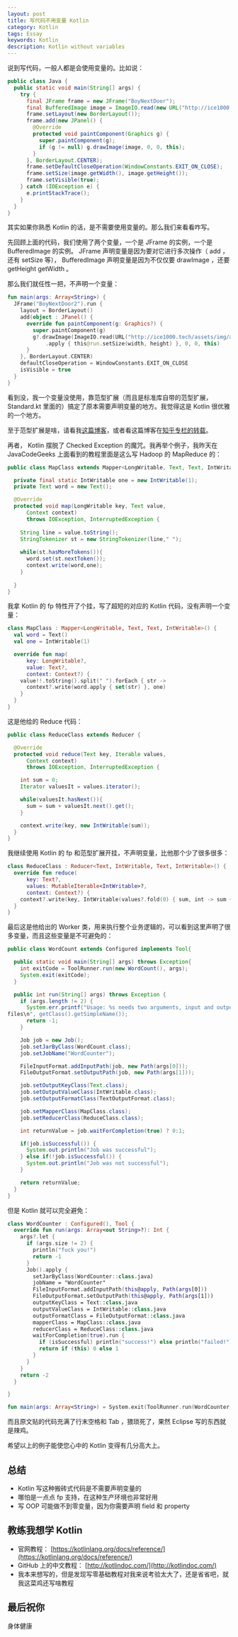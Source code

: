 ```yaml
---
layout: post
title: 写代码不用变量 Kotlin
category: Kotlin
tags: Essay
keywords: Kotlin
description: Kotlin without variables
---
```


说到写代码，一般人都是会使用变量的。比如说：

```java
public class Java {
  public static void main(String[] args) {
    try {
      final JFrame frame = new JFrame("BoyNextDoor");
      final BufferedImage image = ImageIO.read(new URL("http://ice1000.tech/assets/img/avatar.jpg"));
      frame.setLayout(new BorderLayout());
      frame.add(new JPanel() {
        @Override
        protected void paintComponent(Graphics g) {
          super.paintComponent(g);
          if (g != null) g.drawImage(image, 0, 0, this);
        }
      }, BorderLayout.CENTER);
      frame.setDefaultCloseOperation(WindowConstants.EXIT_ON_CLOSE);
      frame.setSize(image.getWidth(), image.getHeight());
      frame.setVisible(true);
    } catch (IOException e) {
      e.printStackTrace();
    }
  }
}
```


其实如果你熟悉 Kotlin 的话，是不需要使用变量的。那么我们来看看咋写。


先回顾上面的代码，我们使用了两个变量，一个是 JFrame 的实例，一个是 BufferedImage 的实例。 JFrame 声明变量是因为要对它进行多次操作（ add ，还有 setSize 等）， BufferedImage 声明变量是因为不仅仅要 drawImage ，还要 getHeight getWidth 。

那么我们就任性一把，不声明一个变量：

```kotlin
fun main(args: Array<String>) {
  JFrame("BoyNextDoor2").run {
    layout = BorderLayout()
    add(object : JPanel() {
      override fun paintComponent(g: Graphics?) {
        super.paintComponent(g)
        g?.drawImage(ImageIO.read(URL("http://ice1000.tech/assets/img/avatar.jpg"))
            .apply { this@run.setSize(width, height) }, 0, 0, this)
      }
    }, BorderLayout.CENTER)
    defaultCloseOperation = WindowConstants.EXIT_ON_CLOSE
    isVisible = true
  }
}
```

看到没，我一个变量没使用，靠范型扩展（而且是标准库自带的范型扩展， Standard.kt 里面的）搞定了原本需要声明变量的地方。我觉得这是 Kotlin 很优雅的一个地方。

至于范型扩展是啥，请看我[这篇博客](http://ice1000.tech/2016/10/17/LearnKotlin7/)，或者看这篇博客在[知乎专栏的转载](https://zhuanlan.zhihu.com/p/23071063)。

再者， Kotlin 摆脱了 Checked Exception 的魔咒。我再举个例子，我昨天在 JavaCodeGeeks 上面看到的教程里面是这么写 Hadoop 的 MapReduce 的：

```java
public class MapClass extends Mapper<LongWritable, Text, Text, IntWritable> {

  private final static IntWritable one = new IntWritable(1);
  private Text word = new Text();

  @Override
  protected void map(LongWritable key, Text value,
      Context context)
      throws IOException, InterruptedException {
    
    String line = value.toString();
    StringTokenizer st = new StringTokenizer(line," ");
    
    while(st.hasMoreTokens()){
      word.set(st.nextToken());
      context.write(word,one);
    }
    
  }
}
```

我拿 Kotlin 的 fp 特性开了个挂，写了超短的对应的 Kotlin 代码，没有声明一个变量：

```kotlin
class MapClass : Mapper<LongWritable, Text, Text, IntWritable>() {
  val word = Text()
  val one = IntWritable(1)

  override fun map(
      key: LongWritable?,
      value: Text?,
      context: Context?) {
    value!!.toString().split(" ").forEach { str ->
      context?.write(word.apply { set(str) }, one)
    }
  }
}
```

这是他给的 Reduce 代码：

```java
public class ReduceClass extends Reducer {

  @Override
  protected void reduce(Text key, Iterable values,
      Context context)
      throws IOException, InterruptedException {

    int sum = 0;
    Iterator valuesIt = values.iterator();

    while(valuesIt.hasNext()){
      sum = sum + valuesIt.next().get();
    }

    context.write(key, new IntWritable(sum));
  }
}
```

我继续使用 Kotlin 的 fp 和范型扩展开挂，不声明变量，比他那个少了很多很多：

```kotlin
class ReduceClass : Reducer<Text, IntWritable, Text, IntWritable>() {
  override fun reduce(
      key: Text?,
      values: MutableIterable<IntWritable>?,
      context: Context?) {
    context?.write(key, IntWritable(values?.fold(0) { sum, int -> sum + int.get() } ?: 0))
  }
}
```

最后这是他给出的 Worker 类，用来执行整个业务逻辑的，可以看到这里声明了很多变量，而且这些变量是不可避免的：

```java
public class WordCount extends Configured implements Tool{

  public static void main(String[] args) throws Exception{
    int exitCode = ToolRunner.run(new WordCount(), args);
    System.exit(exitCode);
  }

  public int run(String[] args) throws Exception {
    if (args.length != 2) {
      System.err.printf("Usage: %s needs two arguments, input and output 
files\n", getClass().getSimpleName());
      return -1;
    }

    Job job = new Job();
    job.setJarByClass(WordCount.class);
    job.setJobName("WordCounter");

    FileInputFormat.addInputPath(job, new Path(args[0]));
    FileOutputFormat.setOutputPath(job, new Path(args[1]));

    job.setOutputKeyClass(Text.class);
    job.setOutputValueClass(IntWritable.class);
    job.setOutputFormatClass(TextOutputFormat.class);

    job.setMapperClass(MapClass.class);
    job.setReducerClass(ReduceClass.class);

    int returnValue = job.waitForCompletion(true) ? 0:1;

    if(job.isSuccessful()) {
      System.out.println("Job was successful");
    } else if(!job.isSuccessful()) {
      System.out.println("Job was not successful");
    }

    return returnValue;
  }
}
```

但是 Kotlin 就可以完全避免：

```kotlin
class WordCounter : Configured(), Tool {
  override fun run(args: Array<out String>?): Int {
    args?.let {
      if (args.size != 2) {
        println("fuck you!")
        return -1
      }
      Job().apply {
        setJarByClass(WordCounter::class.java)
        jobName = "WordCounter"
        FileInputFormat.addInputPath(this@apply, Path(args[0]))
        FileOutputFormat.setOutputPath(this@apply, Path(args[1]))
        outputKeyClass = Text::class.java
        outputValueClass = IntWritable::class.java
        outputFormatClass = FileOutputFormat::class.java
        mapperClass = MapClass::class.java
        reducerClass = ReduceClass::class.java
        waitForCompletion(true).run {
          if (isSuccessful) println("success!") else println("failed!")
          return if (this) 0 else 1
        }
      }
    }
    return -2
  }

}

fun main(args: Array<String>) = System.exit(ToolRunner.run(WordCounter(), args))
```


而且原文贴的代码充满了行末空格和 Tab ，猥琐死了，果然 Eclipse 写的东西就是辣鸡。

希望以上的例子能使您心中的 Kotlin 变得有几分高大上。

## 总结

+ Kotlin 写这种搬砖式代码是不需要声明变量的
+ 哪怕是一点点 fp 支持，在这种生产环境也非常好用
+ 写 OOP 可能做不到零变量，因为你需要声明 field 和 property

## 教练我想学 Kotlin

+ 官网教程： [https://kotlinlang.org/docs/reference/](https://kotlinlang.org/docs/reference/)
+ GitHub 上的中文教程： [http://kotlindoc.com/](http://kotlindoc.com/)
+ 我本来想写的，但是发现写零基础教程对我来说考验太大了，还是省省吧，就我这菜鸡还写啥教程

## 最后祝你

身体健康


